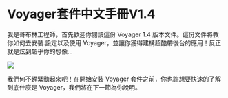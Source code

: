 # Voyager套件中文手冊V1.4

我是哥布林工程師，首先歡迎你閱讀這份 Voyager 1.4 版本文件。這份文件將教你如何去安裝.設定以及使用 Voyager，並讓你獲得建構超酷帶後台的應用！反正就是炫到超乎你的想像...

![](https://i.imgur.com/GpmTmJj.jpg)

我們何不趕緊動起來吧！在開始安裝 Voyager 套件之前，你也許想要快速的了解到底什麼是 Voyager，我們將在下一節為你說明。

